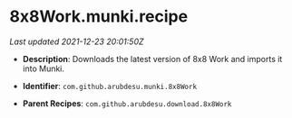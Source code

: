 # 8x8Work.munki.recipe

_Last updated 2021-12-23 20:01:50Z_

- **Description**: Downloads the latest version of 8x8 Work and imports it into Munki.

- **Identifier**: `com.github.arubdesu.munki.8x8Work`

- **Parent Recipes**: `com.github.arubdesu.download.8x8Work`
